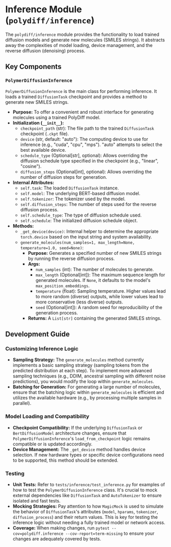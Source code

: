 # Inference Module (`polydiff/inference`)

The `polydiff/inference` module provides the functionality to load trained diffusion models and generate new molecules (SMILES strings). It abstracts away the complexities of model loading, device management, and the reverse diffusion (denoising) process.

## Key Components

### `PolymerDiffusionInference`

`PolymerDiffusionInference` is the main class for performing inference. It loads a trained `DiffusionTask` checkpoint and provides a method to generate new SMILES strings.

-   **Purpose:** To offer a convenient and robust interface for generating molecules using a trained PolyDiff model.
-   **Initialization (`__init__`):**
    -   `checkpoint_path` (str): The file path to the trained `DiffusionTask` checkpoint (`.ckpt` file).
    -   `device` (str, default: "auto"): The computing device to use for inference (e.g., "cuda", "cpu", "mps"). "auto" attempts to select the best available device.
    -   `schedule_type` (Optional[str], optional): Allows overriding the diffusion schedule type specified in the checkpoint (e.g., "linear", "cosine").
    -   `diffusion_steps` (Optional[int], optional): Allows overriding the number of diffusion steps for generation.
-   **Internal Attributes:**
    -   `self.task`: The loaded `DiffusionTask` instance.
    -   `self.model`: The underlying BERT-based diffusion model.
    -   `self.tokenizer`: The tokenizer used by the model.
    -   `self.diffusion_steps`: The number of steps used for the reverse diffusion process.
    -   `self.schedule_type`: The type of diffusion schedule used.
    -   `self.schedule`: The initialized diffusion schedule object.
-   **Methods:**
    -   `_get_device(device)`: Internal helper to determine the appropriate `torch.device` based on the input string and system availability.
    -   `generate_molecules(num_samples=1, max_length=None, temperature=1.0, seed=None)`:
        -   **Purpose:** Generates a specified number of new SMILES strings by running the reverse diffusion process.
        -   **Args:**
            -   `num_samples` (int): The number of molecules to generate.
            -   `max_length` (Optional[int]): The maximum sequence length for generated molecules. If `None`, it defaults to the model's `max_position_embeddings`.
            -   `temperature` (float): Sampling temperature. Higher values lead to more random (diverse) outputs, while lower values lead to more conservative (less diverse) outputs.
            -   `seed` (Optional[int]): A random seed for reproducibility of the generation process.
        -   **Returns:** A `List[str]` containing the generated SMILES strings.

## Development Guide

### Customizing Inference Logic

-   **Sampling Strategy:** The `generate_molecules` method currently implements a basic sampling strategy (sampling tokens from the predicted distribution at each step). To implement more advanced sampling techniques (e.g., DDIM, ancestral sampling with different noise predictions), you would modify the loop within `generate_molecules`.
-   **Batching for Generation:** For generating a large number of molecules, ensure that the batching logic within `generate_molecules` is efficient and utilizes the available hardware (e.g., by processing multiple samples in parallel).

### Model Loading and Compatibility

-   **Checkpoint Compatibility:** If the underlying `DiffusionTask` or `BertDiffusionModel` architecture changes, ensure that `PolymerDiffusionInference`'s `load_from_checkpoint` logic remains compatible or is updated accordingly.
-   **Device Management:** The `_get_device` method handles device selection. If new hardware types or specific device configurations need to be supported, this method should be extended.

### Testing

-   **Unit Tests:** Refer to `tests/inference/test_inference.py` for examples of how to test the `PolymerDiffusionInference` class. It's crucial to mock external dependencies like `DiffusionTask` and `AutoTokenizer` to ensure isolated and fast tests.
-   **Mocking Strategies:** Pay attention to how `MagicMock` is used to simulate the behavior of `DiffusionTask`'s attributes (`model`, `hparams`, `tokenizer`, `diffusion_process`) and their return values. This is key for testing the inference logic without needing a fully trained model or network access.
-   **Coverage:** When making changes, run `pytest --cov=polydiff.inference --cov-report=term-missing` to ensure your changes are adequately covered by tests.
